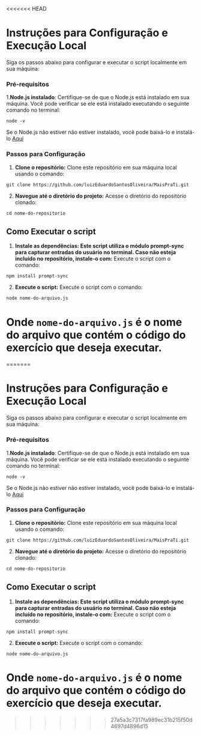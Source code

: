 <<<<<<< HEAD

# Instruções para Configuração e Execução Local

Siga os passos abaixo para configurar e executar o script localmente em sua máquina:

### Pré-requisitos

1.<strong>Node.js instalado</strong>: Certifique-se de que o Node.js está instalado em sua máquina. Você pode verificar se ele está instalado executando o seguinte comando no terminal:
```
node -v
```
Se o Node.js não estiver não estiver instalado, você pode baixá-lo e instalá-lo [Aqui](https://nodejs.org/)

### Passos para Configuração

1. <strong>Clone o repositório:</strong> Clone este repositório em sua máquina local usando o comando:
```
git clone https://github.com/luizEduardoSantosOliveira/MaisPraTi.git
```
2. <strong>Navegue até o diretório do projeto:</strong> Acesse o diretório do repositório clonado:
```
cd nome-do-repositorio
```
## Como Executar o script
1. <strong>Instale as dependências: Este script utiliza o módulo prompt-sync para capturar entradas do usuário no terminal. Caso não esteja incluído no repositório, instale-o com:</strong> Execute o script com o comando:
```
npm install prompt-sync

```

2. <strong>Execute o script:</strong> Execute o script com o comando:
```
node nome-do-arquivo.js
```
Onde `nome-do-arquivo.js` é o nome do arquivo que contém o código do exercício que deseja executar.
=======
=======

# Instruções para Configuração e Execução Local

Siga os passos abaixo para configurar e executar o script localmente em sua máquina:

### Pré-requisitos

1.<strong>Node.js instalado</strong>: Certifique-se de que o Node.js está instalado em sua máquina. Você pode verificar se ele está instalado executando o seguinte comando no terminal:
```
node -v
```
Se o Node.js não estiver não estiver instalado, você pode baixá-lo e instalá-lo [Aqui](https://nodejs.org/)

### Passos para Configuração

1. <strong>Clone o repositório:</strong> Clone este repositório em sua máquina local usando o comando:
```
git clone https://github.com/luizEduardoSantosOliveira/MaisPraTi.git
```
2. <strong>Navegue até o diretório do projeto:</strong> Acesse o diretório do repositório clonado:
```
cd nome-do-repositorio
```
## Como Executar o script
1. <strong>Instale as dependências: Este script utiliza o módulo prompt-sync para capturar entradas do usuário no terminal. Caso não esteja incluído no repositório, instale-o com:</strong> Execute o script com o comando:
```
npm install prompt-sync

```

2. <strong>Execute o script:</strong> Execute o script com o comando:
```
node nome-do-arquivo.js
```
Onde `nome-do-arquivo.js` é o nome do arquivo que contém o código do exercício que deseja executar.
=======
>>>>>>> 27a5a3c7317fa989ec31b215f50d4697d4896d15
